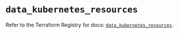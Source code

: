 # `data_kubernetes_resources`

Refer to the Terraform Registry for docs: [`data_kubernetes_resources`](https://registry.terraform.io/providers/hashicorp/kubernetes/2.33.0/docs/data-sources/resources).
